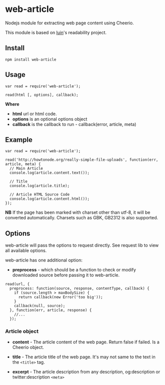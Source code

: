 # web-article

Nodejs module for extracting web page content using Cheerio.

This module is based on [luin](https://github.com/luin/readability)'s readability project.

## Install

```
npm install web-article
```

## Usage

```
var read = require('web-article');

read(html [, options], callback);
```

**Where**

- **html** url or html code.
- **options** is an optional options object
- **callback** is the callback to run - callback(error, article, meta)

## Example

```
var read = require('web-article');

read('http://howtonode.org/really-simple-file-uploads', function(err, article, meta) {
  // Main Article
  console.log(article.content.text());

  // Title
  console.log(article.title);

  // Article HTML Source Code
  console.log(article.content.html());
});
```

**NB** If the page has been marked with charset other than utf-8, it will be converted automatically. Charsets such as GBK, GB2312 is also supported.

## Options

web-article will pass the options to request directly. See request lib to view all available options.

web-article has one additional option:

- **preprocess** - which should be a function to check or modify downloaded source before passing it to web-article.

```
read(url, {
  preprocess: function(source, response, contentType, callback) {
    if (source.length > maxBodySize) {
      return callback(new Error('too big'));
    }
    callback(null, source);
  }, function(err, article, response) {
    //...
  });
```

### Article object

- **content** - The article content of the web page. Return false if failed. Is a Cheerio object.

- **title** - The article title of the web page. It's may not same to the text in the `<title>` tag.

- **excerpt** - The article description from any description, og:description or twitter:description `<meta>`
